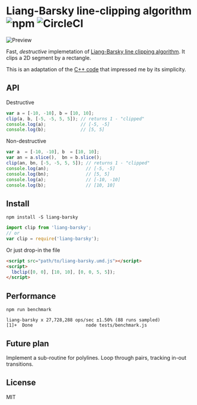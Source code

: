 # Liang-Barsky line-clipping algorithm ![npm](https://badge.fury.io/js/liang-barsky.svg) ![CircleCI](https://circleci.com/gh/w8r/liang-barsky/tree/master.svg?style=shield)

![Preview](https://w8r.github.io/liang-barsky/demo/thumbnail.png)

Fast, *destructive* implemetation of [Liang-Barsky line clipping algorithm](https://en.wikipedia.org/wiki/Liang%E2%80%93Barsky_algorithm). It clips a 2D segment by a rectangle.

This is an adaptation of the [C++ code](http://hinjang.com/articles/04.html#eight)
that impressed me by its simplicity.

## API

Destructive

```js
var a = [-10, -10], b = [10, 10];
clip(a, b, [-5, -5, 5, 5]); // returns 1 - "clipped"
console.log(a);             // [-5, -5]
console.log(b);             // [5, 5]

```

Non-destructive
```js
var a  = [-10, -10], b  = [10, 10];
var an = a.slice(),  bn = b.slice();
clip(an, bn, [-5, -5, 5, 5]); // returns 1 - "clipped"
console.log(an);              // [-5, -5]
console.log(bn);              // [5, 5]
console.log(a);               // [-10, -10]
console.log(b);               // [10, 10]
```

## Install

```
npm install -S liang-barsky
```

```js
import clip from 'liang-barsky';
// or
var clip = require('liang-barsky');
```

Or just drop-in the file
```html
<script src="path/to/liang-barsky.umd.js"></script>
<script>
  lbclip([0, 0], [10, 10], [0, 0, 5, 5]);
</script>
```

## Performance

```
npm run benchmark
```

```
liang-barsky x 27,728,288 ops/sec ±1.50% (88 runs sampled)
[1]+  Done                    node tests/benchmark.js

```

## Future plan

Implement a sub-routine for polylines. Loop through pairs, tracking in-out
transitions.

## License

MIT
